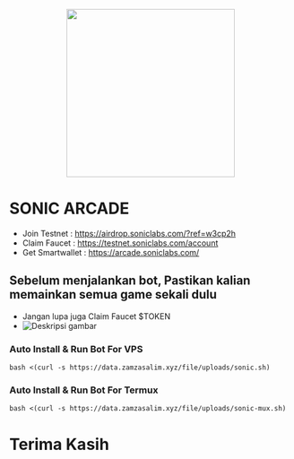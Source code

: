 <p align="center">
  <img height="300" height="auto" src="https://github.com/user-attachments/assets/fa6569c4-9ae2-4fa1-a8a3-d3318cff6efd">
</p>


# SONIC ARCADE

- Join Testnet    : https://airdrop.soniclabs.com/?ref=w3cp2h
- Claim Faucet    : https://testnet.soniclabs.com/account
- Get Smartwallet : https://arcade.soniclabs.com/

## Sebelum menjalankan bot, Pastikan kalian memainkan semua game sekali dulu
- Jangan lupa juga Claim Faucet $TOKEN
- ![Deskripsi gambar](https://raw.githubusercontent.com/zamzasalim/sonic-arcade/main/xxx.png)

### Auto Install & Run Bot For VPS
```
bash <(curl -s https://data.zamzasalim.xyz/file/uploads/sonic.sh)
```
### Auto Install & Run Bot For Termux
```
bash <(curl -s https://data.zamzasalim.xyz/file/uploads/sonic-mux.sh)
```
# Terima Kasih
